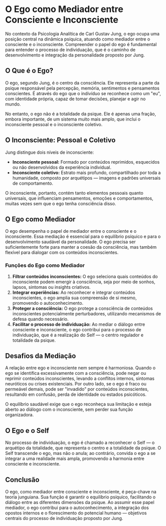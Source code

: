 # O Ego como Mediador entre Consciente e Inconsciente

No contexto da Psicologia Analítica de Carl Gustav Jung, o ego ocupa uma posição central na dinâmica psíquica, atuando como mediador entre o consciente e o inconsciente. Compreender o papel do ego é fundamental para entender o processo de individuação, que é o caminho de desenvolvimento e integração da personalidade proposto por Jung.

## O Que é o Ego?

O ego, segundo Jung, é o centro da consciência. Ele representa a parte da psique responsável pela percepção, memória, sentimentos e pensamentos conscientes. É através do ego que o indivíduo se reconhece como um "eu", com identidade própria, capaz de tomar decisões, planejar e agir no mundo.

No entanto, o ego não é a totalidade da psique. Ele é apenas uma fração, embora importante, de um sistema muito mais amplo, que inclui o inconsciente pessoal e o inconsciente coletivo.

## O Inconsciente: Pessoal e Coletivo

Jung distingue dois níveis de inconsciente:

- **Inconsciente pessoal:** Formado por conteúdos reprimidos, esquecidos ou não desenvolvidos da experiência individual.
- **Inconsciente coletivo:** Estrato mais profundo, compartilhado por toda a humanidade, composto por arquétipos — imagens e padrões universais de comportamento.

O inconsciente, portanto, contém tanto elementos pessoais quanto universais, que influenciam pensamentos, emoções e comportamentos, muitas vezes sem que o ego tenha consciência disso.

## O Ego como Mediador

O ego desempenha o papel de mediador entre o consciente e o inconsciente. Essa mediação é essencial para o equilíbrio psíquico e para o desenvolvimento saudável da personalidade. O ego precisa ser suficientemente forte para manter a coesão da consciência, mas também flexível para dialogar com os conteúdos inconscientes.

### Funções do Ego como Mediador

1. **Filtrar conteúdos inconscientes:** O ego seleciona quais conteúdos do inconsciente podem emergir à consciência, seja por meio de sonhos, lapsos, sintomas ou insights criativos.
2. **Integrar experiências:** Ao reconhecer e integrar conteúdos inconscientes, o ego amplia sua compreensão de si mesmo, promovendo o autoconhecimento.
3. **Proteger a consciência:** O ego protege a consciência de conteúdos inconscientes potencialmente perturbadores, utilizando mecanismos de defesa quando necessário.
4. **Facilitar o processo de individuação:** Ao mediar o diálogo entre consciente e inconsciente, o ego contribui para o processo de individuação, que é a realização do Self — o centro regulador e totalidade da psique.

## Desafios da Mediação

A relação entre ego e inconsciente nem sempre é harmoniosa. Quando o ego se identifica excessivamente com a consciência, pode negar ou reprimir conteúdos inconscientes, levando a conflitos internos, sintomas neuróticos ou crises existenciais. Por outro lado, se o ego é fraco ou permeável demais, pode ser "invadido" por conteúdos inconscientes, resultando em confusão, perda de identidade ou estados psicóticos.

O equilíbrio saudável exige que o ego reconheça sua limitação e esteja aberto ao diálogo com o inconsciente, sem perder sua função organizadora.

## O Ego e o Self

No processo de individuação, o ego é chamado a reconhecer o Self — o arquétipo da totalidade, que representa o centro e a totalidade da psique. O Self transcende o ego, mas não o anula; ao contrário, convida o ego a se integrar a uma realidade mais ampla, promovendo a harmonia entre consciente e inconsciente.

## Conclusão

O ego, como mediador entre consciente e inconsciente, é peça-chave na teoria junguiana. Sua função é garantir o equilíbrio psíquico, facilitando o diálogo entre as diferentes dimensões da psique. Ao assumir esse papel mediador, o ego contribui para o autoconhecimento, a integração dos opostos internos e o florescimento do potencial humano — objetivos centrais do processo de individuação proposto por Jung.